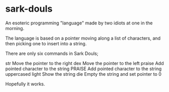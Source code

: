 # sark-douls
An esoteric programming "language" made by two idiots at one in the morning. 

The language is based on a pointer moving along a list of characters, and then picking one to insert into a string.

There are only six commands in Sark Douls;

str        	Move the pointer to the right
dex	        Move the pointer to the left
praise    	Add pointed character to the string
PRAISE    	Add pointed character to the string uppercased
light     	Show the string
die         Empty the string and set pointer to 0

Hopefully it works.
